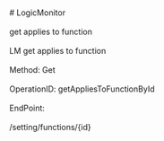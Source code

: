 <br>#     LogicMonitor</br>
<br>get applies to function</br>
<br>LM get applies to function</br>
<br>Method: Get</br>
<br>OperationID: getAppliesToFunctionById</br>
<br>EndPoint:</br>
<br>/setting/functions/{id}</br>
